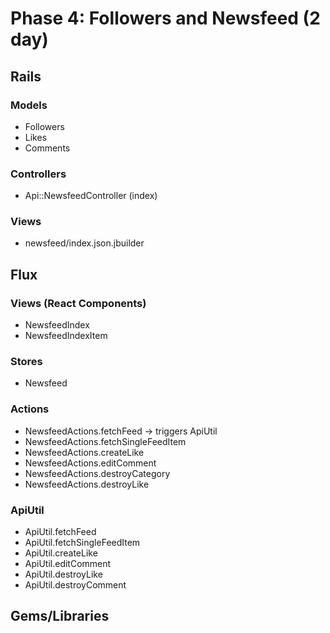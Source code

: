 # Phase 4: Followers and Newsfeed (2 day)

## Rails
### Models
* Followers
* Likes
* Comments

### Controllers
* Api::NewsfeedController (index)

### Views
* newsfeed/index.json.jbuilder

## Flux
### Views (React Components)
* NewsfeedIndex
* NewsfeedIndexItem

### Stores
* Newsfeed

### Actions
* NewsfeedActions.fetchFeed -> triggers ApiUtil
* NewsfeedActions.fetchSingleFeedItem
* NewsfeedActions.createLike
* NewsfeedActions.editComment
* NewsfeedActions.destroyCategory
* NewsfeedActions.destroyLike

### ApiUtil
* ApiUtil.fetchFeed
* ApiUtil.fetchSingleFeedItem
* ApiUtil.createLike
* ApiUtil.editComment
* ApiUtil.destroyLike
* ApiUtil.destroyComment


## Gems/Libraries
